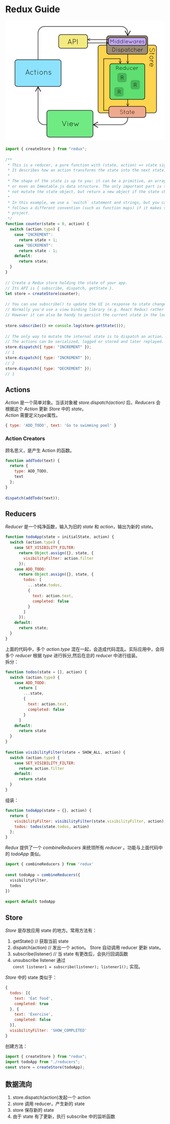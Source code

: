 # Redux Guide

![architecture](./images/redux.gif)

```javascript
import { createStore } from "redux";

/**
 * This is a reducer, a pure function with (state, action) => state signature.
 * It describes how an action transforms the state into the next state.
 *
 * The shape of the state is up to you: it can be a primitive, an array, an object,
 * or even an Immutable.js data structure. The only important part is that you should
 * not mutate the state object, but return a new object if the state changes.
 *
 * In this example, we use a `switch` statement and strings, but you can use a helper that
 * follows a different convention (such as function maps) if it makes sense for your
 * project.
 */
function counter(state = 0, action) {
  switch (action.type) {
    case "INCREMENT":
      return state + 1;
    case "DECREMENT":
      return state - 1;
    default:
      return state;
  }
}

// Create a Redux store holding the state of your app.
// Its API is { subscribe, dispatch, getState }.
let store = createStore(counter);

// You can use subscribe() to update the UI in response to state changes.
// Normally you'd use a view binding library (e.g. React Redux) rather than subscribe() directly.
// However it can also be handy to persist the current state in the localStorage.

store.subscribe(() => console.log(store.getState()));

// The only way to mutate the internal state is to dispatch an action.
// The actions can be serialized, logged or stored and later replayed.
store.dispatch({ type: "INCREMENT" });
// 1
store.dispatch({ type: "INCREMENT" });
// 2
store.dispatch({ type: "DECREMENT" });
// 1
```

## Actions

_Action_ 是一个简单对象。当该对象被 _store.dispatch(action)_ 后，_Reducers_ 会根据这个 _Action_ 更新 _Store_ 中的 _state_。  
_Action_ 需要定义*type*属性。

```javascript
{ type: 'ADD_TODO', text: 'Go to swimming pool' }
```

### Action Creators

顾名思义，是产生 Action 的函数。

```javascript
function addTodo(text) {
  return {
    type: ADD_TODO,
    text
  };
}

dispatch(addTodo(text));
```

## Reducers

_Reducer_ 是一个纯净函数，输入为旧的 _state_ 和 _action_，输出为新的 _state_。

```javascript
function todoApp(state = initialState, action) {
  switch (action.type) {
    case SET_VISIBILITY_FILTER:
      return Object.assign({}, state, {
        visibilityFilter: action.filter
      });
    case ADD_TODO:
      return Object.assign({}, state, {
        todos: [
          ...state.todos,
          {
            text: action.text,
            completed: false
          }
        ]
      });
    default:
      return state;
  }
}
```

上面的代码中，多个 _action.type_ 混在一起，会造成代码混乱。实际应用中，会将多个 _reducer_ 根据 _type_ 进行拆分,然后在总的 _reducer_ 中进行组装。  
拆分：

```javascript
function todos(state = [], action) {
  switch (action.type) {
    case ADD_TODO:
      return [
        ...state,
        {
          text: action.text,
          completed: false
        }
      ]
    default:
      return state
  }
}
​
function visibilityFilter(state = SHOW_ALL, action) {
  switch (action.type) {
    case SET_VISIBILITY_FILTER:
      return action.filter
    default:
      return state
  }
}
```

组装：

```javascript
function todoApp(state = {}, action) {
  return {
    visibilityFilter: visibilityFilter(state.visibilityFilter, action),
    todos: todos(state.todos, action)
  };
}
```

_Redux_ 提供了一个 _combineReducers_ 来统领所有 _reducer_ 。功能与上面代码中的 _todoApp_ 类似。

```javascript
import { combineReducers } from 'redux'
​
const todoApp = combineReducers({
  visibilityFilter,
  todos
})
​
export default todoApp
```

## Store

_Store_ 是存放应用 state 的地方。常用方法有：

1. getState() // 获取当前 state
2. dispatch(action) // 发出一个 action。 Store 自动调用 reducer 更新 state。
3. subscribe(listener) // 当 state 有更改后，会执行回调函数
4. unsubscribe listener 通过  
   `const listener1 = subscribe(listener); listener1();` 实现。

_Store_ 中的 state 类似于：

```javascript
{
  todos: [{
    text: 'Eat food',
    completed: true
  }, {
    text: 'Exercise',
    completed: false
  }],
  visibilityFilter: 'SHOW_COMPLETED'
}
```

创建方法：

```javascript
import { createStore } from "redux";
import todoApp from "./reducers";
const store = createStore(todoApp);
```

## 数据流向

1. store.dispatch(action)发起一个 action
2. store 调用 reducer，产生新的 state
3. store 保存新的 state
4. 由于 state 有了更新，执行 subscribe 中的监听函数
